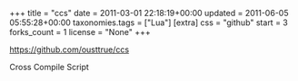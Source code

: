 +++
title = "ccs"
date = 2011-03-01 22:18:19+00:00
updated = 2011-06-05 05:55:28+00:00
taxonomies.tags = ["Lua"]
[extra]
css = "github"
start = 3
forks_count = 1
license = "None"
+++

<https://github.com/ousttrue/ccs>

Cross Compile Script

